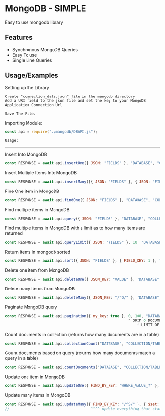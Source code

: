 
# MongoDB - SIMPLE
Easy to use mongodb library





## Features

- Synchronous MongoDB Queries 
- Easy To use
- Single Line Queries 




## Usage/Examples
Setting up the Library
```
Create "connection_data.json" file in the mangodb directory
Add a URI field to the json file and set the key to your MongoDB Application Connection Url 

Save The File.
```

Importing Module: 
```javascript
const api = require("./mangodb/DBAPI.js");
```


```Usage:```
___
Insert Into MongoDB
```javascript
const RESPONSE = await api.insertOne({ JSON: "FIELDS" }, "DATABASE", "COLLECTION/TABLE");
```

Insert Multiple Items Into MongoDB
```javascript
const RESPONSE = await api.insertMany([{ JSON: "FIELDS" }, { JSON: "FIELDS" }, { JSON: "FIELDS" }], "DATABASE", "COLLECTION/TABLE");
```

Fine One item in MongoDB
```javascript
const RESPONSE = await api.findOne({ JSON: "FIELDS" }, "DATABASE", "COLLECTION/TABLE");
```

Find multiple items in MongoDB
```javascript
const RESPONSE = await api.query({ JSON: "FIELDS" }, "DATABASE", "COLLECTION/TABLE");
```

Find multiple items in MongoDB with a limit as to how many items are returned
```javascript
const RESPONSE = await api.queryLimit({ JSON: "FIELDS" }, 10, "DATABASE", "COLLECTION/TABLE");
```

Return items in mongodb sorted 
```javascript
const RESPONSE = await api.sort({ JSON: "FIELDS" }, { FIELD_KEY: 1 }, "DATABASE", "COLLECTION/TABLE");
```

Delete one item from MongoDB
```javascript
const RESPONSE = await api.deleteOne({ JSON_KEY: "VALUE" }, "DATABASE", "COLLECTION/TABLE");
```

Delete many items from MongoDB
```javascript
const RESPONSE = await api.deleteMany({ JSON_KEY: "/^O/" }, "DATABASE", "COLLECTION/TABLE"); 
```

Paginate MongoDB query
```javascript
const RESPONSE = await api.pagination({ my_key: true }, 0, 100, "DATABASE", "COLLECTION/TABLE");
                                                        ^ SKIP 0 DOCUMENTS
                                                            ^ LIMIT OF 100 DOCUMENTS
```

Count documents in collection (returns how many documents are in a table)
```javascript
const RESPONSE = await api.collectionCount("DATABASE", "COLLECTION/TABLE");
```

Count documents based on query (returns how many documents match a query in a table)
```javascript
const RESPONSE = await api.countDocuments("DATABASE", "COLLECTION/TABLE", { my_key: true });
```

Update one item in MongoDB
```javascript
const RESPONSE = await api.updateOne({ FIND_BY_KEY: "WHERE_VALUE_?" }, { $set: { KEY: "VALUE", KEY: "VALUE" } }, "DATABASE", "COLLECTION/TABLE");
```

Update many items in MongoDB
```javascript
const RESPONSE = await api.updateMany({ FIND_BY_KEY: "/^S/" }, { $set: { KEY: "VALUE" } }, "DATABASE", "COLLECTION/TABLE");
//                                     ^^^^ update everything that starts with the letter "S"
```

